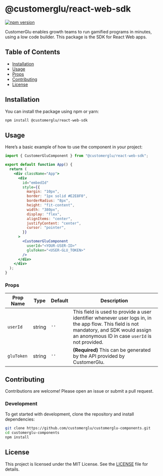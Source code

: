 # @customerglu/react-web-sdk

[![npm version](https://badge.fury.io/js/@customerglu%2Freact-web-sdk.svg)](https://badge.fury.io/js/@customerglu%2Freact-web-sdk)

CustomerGlu enables growth teams to run gamified programs in minutes, using a low code builder. This package is the SDK for React Web apps.

## Table of Contents

- [Installation](#installation)
- [Usage](#usage)
- [Props](#props)
- [Contributing](#contributing)
- [License](#license)

## Installation

You can install the package using npm or yarn:

```sh
npm install @customerglu/react-web-sdk
```

## Usage

Here’s a basic example of how to use the component in your project:

```jsx
import { CustomerGluComponent } from "@customerglu/react-web-sdk";

export default function App() {
  return (
    <div className="App">
      <div
        id="embedId" 
        style={{
          margin: "10px",
          border: "1px solid #E2E8F0",
          borderRadius: "8px",
          height: "fit-content",
          width: "380px",
          display: "flex",
          alignItems: "center",
          justifyContent: "center",
          cursor: "pointer",
        }}
      >
        <CustomerGluComponent
          userId="<YOUR-USER-ID>"
          gluToken="<USER-GLU_TOKEN>"
        />
      </div>
    </div>
  );
}
```

### Props

| Prop Name    | Type   | Default                                                                                              | Description                                                                                                                                                                                 |
| ------------ | ------ | ---------------------------------------------------------------------------------------------------- | ------------------------------------------------------------------------------------------------------------------------------------------------------------------------------------------- |
| `userId`     | string | `''`                                                                                                 | This field is used to provide a user identifier whenever user logs in, in the app flow. This field is not mandatory, and SDK would assign an anonymous ID in case `userId` is not provided. |
| `gluToken`   | string | `''`                                                                                                 | **(Required)** This can be generated by the API provided by CustomerGlu.                                                             |

## Contributing

Contributions are welcome! Please open an issue or submit a pull request.

### Development

To get started with development, clone the repository and install dependencies:

```sh
git clone https://github.com/customerglu/customerglu-components.git
cd customerglu-components
npm install
```

## License

This project is licensed under the MIT License. See the [LICENSE](LICENSE) file for details.
